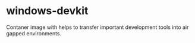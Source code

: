 # windows-devkit

Contaner image with helps to transfer important development tools into air gapped environments.
